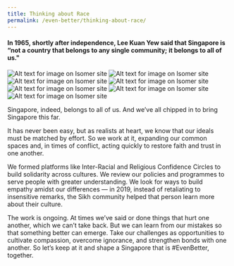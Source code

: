 ```yaml
---
title: Thinking about Race
permalink: /even-better/thinking-about-race/
---
```

#### In 1965, shortly after independence, Lee Kuan Yew said that Singapore is “not a country that belongs to any single community; it belongs to all of us."
![Alt text for image on Isomer site](/images/race1.jpeg)
![Alt text for image on Isomer site](/images/race2.jpeg)
![Alt text for image on Isomer site](/images/race3.jpeg)
![Alt text for image on Isomer site](/images/race4.jpeg)
![Alt text for image on Isomer site](/images/race5.jpeg)
![Alt text for image on Isomer site](/images/race6.jpeg)
![Alt text for image on Isomer site](/images/race7.jpeg)

Singapore, indeed, belongs to all of us. And we’ve all chipped in to bring Singapore this far.

It has never been easy, but as realists at heart, we know that our ideals must be matched by effort. So we work at it, expanding our common spaces and, in times of conflict, acting quickly to restore faith and trust in one another.

We formed platforms like Inter-Racial and Religious Confidence Circles to build solidarity across cultures. We review our policies and programmes to serve people with greater understanding. We look for ways to build empathy amidst our differences — in 2019, instead of retaliating to insensitive remarks, the Sikh community helped that person learn more about their culture. 

The work is ongoing. At times we’ve said or done things that hurt one another, which we can’t take back. But we can learn from our mistakes so that something better can emerge. Take our challenges as opportunities to cultivate compassion, overcome ignorance, and strengthen bonds with one another. So let’s keep at it and shape a Singapore that is #EvenBetter, together.